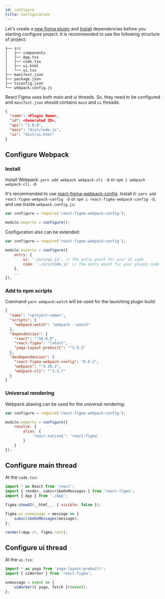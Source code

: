 ```yaml
---
id: configure
title: Configuration
---
```


Let's create a [new figma plugin](https://www.figma.com/plugin-docs/setup/) and 
[Install](installation.md) dependencies before you starting configure project. 
It is recommended to use the following structure of project:

```
├── src
│   ├── components
│   ├── App.tsx
│   ├── code.tsx
│   ├── ui.html
│   └── ui.tsx
├── manifest.json
├── package.json
├── tsconfig.json
└── webpack.config.js
```

React Figma uses both main and ui threads. 
So, they need to be configured and `manifest.json` should contains `main` and `ui` threads:

```json {5,6}
{
  "name": <Plugin Name>,
  "id": <Generated ID>,
  "api": "1.0.0",
  "main": "dist/code.js",
  "ui": "dist/ui.html"
}
```

## Configure Webpack

### Install

Install Webpack: `yarn add webpack webpack-cli -D` or `npm i webpack webpack-cli -D`

It's recommended to use [react-figma-webpack-config](https://github.com/react-figma/webpack-config).
Install it: `yarn add react-figma-webpack-config -D` or `npm i react-figma-webpack-config -D`, and use inside `webpack.config.js`:

```js
var configure = require('react-figma-webpack-config');

module.exports = configure();
```

Configuration also can be extended:

```js
var configure = require('react-figma-webpack-config');

module.exports = configure({
    entry: {
        ui: './src/ui.js', // The entry point for your UI code
        code: './src/code.js' // The entry point for your plugin code
    },
    ...
});
```

### Add to npm scripts

Command `yarn webpack:watch` will be used for the launching plugin build:

```json {4}
{
  "name": "<project-name>",
  "scripts": {
    "webpack:watch": "webpack --watch"
  },
  "dependencies": {
    "react": "^16.9.0",
    "react-figma": "latest",
    "yoga-layout-prebuilt": "^1.9.3"
  },
  "devDependencies": {
    "react-figma-webpack-config": "0.0.2",
    "webpack": "^4.39.2",
    "webpack-cli": "^3.3.7"
  }
}
```

### Universal rendering

Webpack aliasing can be used for the universal rendering:

```js
var configure = require('react-figma-webpack-config');

module.exports = configure({
    resolve: {
        alias: {
            'react-native$': 'react-figma'
        }
    }
});
```

## Configure main thread

At the `code.tsx`:

```javascript
import * as React from 'react';
import { render, subscribeOnMessages } from 'react-figma';
import { App } from './App';

figma.showUI(__html__, { visible: false });

figma.ui.onmessage = message => {
    subscribeOnMessages(message);
};

render(<App />, figma.root);
```

## Configure ui thread

At the `ui.tsx`:

```javascript
import * as yoga from 'yoga-layout-prebuilt';
import { uiWorker } from 'react-figma';

onmessage = event => {
    uiWorker({ yoga, fetch })(event);
};
```
